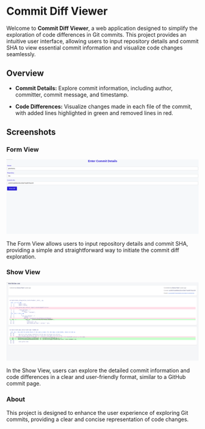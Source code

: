# Commit Diff Viewer

Welcome to **Commit Diff Viewer**, a web application designed to simplify the exploration of code differences in Git commits. This project provides an intuitive user interface, allowing users to input repository details and commit SHA to view essential commit information and visualize code changes seamlessly.

## Overview

- **Commit Details:** Explore commit information, including author, committer, commit message, and timestamp.

- **Code Differences:** Visualize changes made in each file of the commit, with added lines highlighted in green and removed lines in red.

## Screenshots

### Form View



![Form View](form_view.png)

The Form View allows users to input repository details and commit SHA, providing a simple and straightforward way to initiate the commit diff exploration.

### Show View

![Show View](show_view.png)

In the Show View, users can explore the detailed commit information and code differences in a clear and user-friendly format, similar to a GitHub commit page.

### About

This project is designed to enhance the user experience of exploring Git commits, providing a clear and concise representation of code changes.


